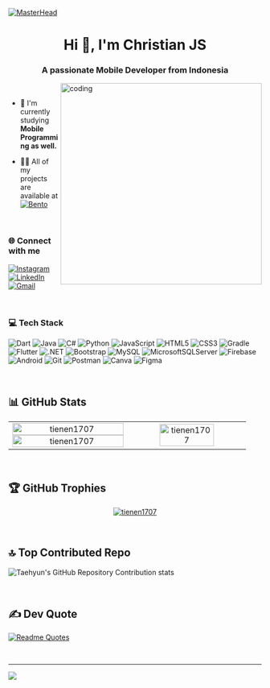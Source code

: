 <!-- Header -->
[![MasterHead](https://1.bp.blogspot.com/-7A4WynwLsMw/XbBpCXG8fHI/AAAAAAAAMt4/uOa1bpLskYgrwGbllhSu2SDj_Mig8SXJQCLcBGAsYHQ/s1600/2000_600px.gif)](https://bento.me/christianjs)

<h1 align="center">Hi 👋, I'm Christian JS</h1>
<h3 align="center">A passionate Mobile Developer from Indonesia</h3>

<img align="right" alt="coding" width="400" src="https://aster.cloud/wp-content/uploads/2022/11/compiling-code.gif">

</br>

- 🌱 I'm currently studying **Mobile Programming as well.**

- 👨‍💻 All of my projects are available at [<img align="center" src="https://img.shields.io/badge/Bento-768CFF?style=for-the-badge&logo=bento&logoColor=white" alt="Bento" />
](https://bento.me/christianjs)
</br>

<!-- Social Media Links -->
<h3 align="left">🌐 Connect with me</h3>

[![Instagram](https://img.shields.io/badge/Instagram-E4405F?style=for-the-badge&logo=instagram&logoColor=white)](https://instagram.com/tianen1707_) [![LinkedIn](https://img.shields.io/badge/LinkedIn-0077B5?style=for-the-badge&logo=linkedin&logoColor=white)](https://linkedin.com/in/christian-julianto-sayono-a15aa52ab) [![Gmail](https://img.shields.io/badge/Gmail-333333?style=for-the-badge&logo=gmail&logoColor=red)](mailto:christianjulianto1707@gmail.com?subject=)

</br>

<!-- Skills Section -->
<h3 align="left">💻 Tech Stack</h3> 

![Dart](https://img.shields.io/badge/Dart-0175C2?style=for-the-badge&logo=dart&logoColor=white) ![Java](https://img.shields.io/badge/java-%23ED8B00.svg?style=for-the-badge&logo=openjdk&logoColor=white) ![C#](https://img.shields.io/badge/C%23-239120?style=for-the-badge&logo=c-sharp&logoColor=white) ![Python](https://img.shields.io/badge/python-3670A0?style=for-the-badge&logo=python&logoColor=ffdd54) ![JavaScript](https://img.shields.io/badge/JavaScript-F7DF1E?style=for-the-badge&logo=javascript&logoColor=black) ![HTML5](https://img.shields.io/badge/HTML5-E34F26?style=for-the-badge&logo=html5&logoColor=white) ![CSS3](https://img.shields.io/badge/CSS3-1572B6?style=for-the-badge&logo=css3&logoColor=white) ![Gradle](https://img.shields.io/badge/Gradle-02303A.svg?style=for-the-badge&logo=Gradle&logoColor=white) ![Flutter](https://img.shields.io/badge/Flutter-02569B?style=for-the-badge&logo=flutter&logoColor=white) ![.NET](https://img.shields.io/badge/.NET-5C2D91?style=for-the-badge&logo=.net&logoColor=white) ![Bootstrap](https://img.shields.io/badge/bootstrap-%238511FA.svg?style=for-the-badge&logo=bootstrap&logoColor=white) ![MySQL](https://img.shields.io/badge/mysql-4479A1.svg?style=for-the-badge&logo=mysql&logoColor=white) ![MicrosoftSQLServer](https://img.shields.io/badge/Microsoft%20SQL%20Server-CC2927?style=for-the-badge&logo=microsoft%20sql%20server&logoColor=white) ![Firebase](https://img.shields.io/badge/firebase-a08021?style=for-the-badge&logo=firebase&logoColor=ffcd34) ![Android](https://img.shields.io/badge/Android-3DDC84?style=for-the-badge&logo=android&logoColor=white) ![Git](https://img.shields.io/badge/GIT-E44C30?style=for-the-badge&logo=git&logoColor=white) ![Postman](https://img.shields.io/badge/Postman-FF6C37.svg?style=for-the-badge&logo=Postman&logoColor=white) ![Canva](https://img.shields.io/badge/Canva-%2300C4CC.svg?style=for-the-badge&logo=Canva&logoColor=white) ![Figma](https://img.shields.io/badge/figma-%23F24E1E.svg?style=for-the-badge&logo=figma&logoColor=white) 

</br>

## 📊 GitHub Stats

<div align="center">
  <table>
    <tr>
      <td align="center" width="50%">
        <img width="100%" src="https://github-readme-streak-stats.herokuapp.com/?user=tienen1707&theme=radical" alt="tienen1707" />
        <img width="100%" src="https://github-readme-stats.vercel.app/api?username=tienen1707&show_icons=true&locale=en&theme=radical" alt="tienen1707" />
      </td>
      <td align="center" width="50%">
        <img width="70%" src="https://github-readme-stats.vercel.app/api/top-langs?username=tienen1707&show_icons=true&locale=en&layout=compact&theme=radical" alt="tienen1707" />
      </td>
    </tr>
  </table>
</div>

</br>

## 🏆 GitHub Trophies

<p align="center">
  <a href="https://github.com/ryo-ma/github-profile-trophy"><img src="https://github-profile-trophy.vercel.app/?username=tienen1707&theme=onedark" alt="tienen1707" /></a>
</p>

</br>

## 🔝 Top Contributed Repo

![Taehyun's GitHub Repository Contribution stats](https://github-contributor-stats.vercel.app/api?username=tienen1707&show_icons=true&locale=en&layout=compact&theme=radical)

</br>

## ✍️ Dev Quote

[![Readme Quotes](https://quotes-github-readme.vercel.app/api?type=horizontal&theme=dark)](https://github.com/piyushsuthar/github-readme-quotes)

</br>

<hr>

[![](https://visitcount.itsvg.in/api?id=TienEn1707&label=Profile%20Views&color=10&icon=6&pretty=true)](https://visitcount.itsvg.in)
